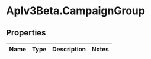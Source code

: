 # ApIv3Beta.CampaignGroup

## Properties

Name | Type | Description | Notes
------------ | ------------- | ------------- | -------------


